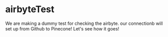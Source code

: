 # airbyteTest
We are making a dummy test for checking the airbyte. our connectionb will set up from Github to Pinecone! Let's see how it goes!
